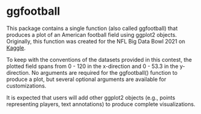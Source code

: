 # ggfootball

This package contains a single function (also called ggfootball) that produces a plot of an American football field using ggplot2 objects. Originally, this function was created for the NFL Big Data Bowl 2021 on [Kaggle](https://www.kaggle.com/c/nfl-big-data-bowl-2021).

To keep with the conventions of the datasets provided in this contest, the plotted field spans from 0 - 120 in the x-direction and 0 - 53.3 in the y-direction. No arguments are required for the ggfootball() function to produce a plot, but several optional arguments are available for customizations.

It is expected that users will add other ggplot2 objects (e.g., points representing players, text annotations) to produce complete visualizations.

